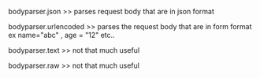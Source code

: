 bodyparser.json >> parses request body that are in json format

bodyparser.urlencoded >> parses the request body that are in form format ex name="abc" , age = "12" etc..

bodyparser.text >> not that much useful

bodyparser.raw >> not that much useful
